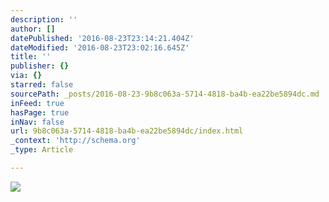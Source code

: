 ```yaml
---
description: ''
author: []
datePublished: '2016-08-23T23:14:21.404Z'
dateModified: '2016-08-23T23:02:16.645Z'
title: ''
publisher: {}
via: {}
starred: false
sourcePath: _posts/2016-08-23-9b8c063a-5714-4818-ba4b-ea22be5894dc.md
inFeed: true
hasPage: true
inNav: false
url: 9b8c063a-5714-4818-ba4b-ea22be5894dc/index.html
_context: 'http://schema.org'
_type: Article

---
```

![](https://the-grid-user-content.s3-us-west-2.amazonaws.com/e6456ab2-b005-4edf-a566-acb017e035bd.jpg)